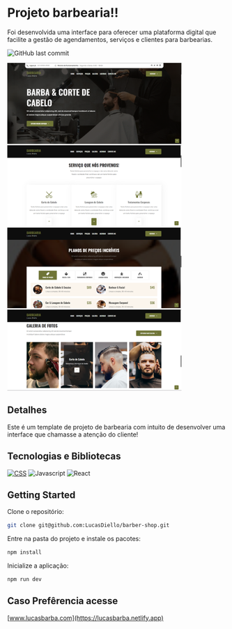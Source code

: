 # Projeto barbearia!!

Foi desenvolvida uma interface para oferecer uma plataforma digital que facilite a gestão de agendamentos, serviços e clientes para barbearias. 

![GitHub last commit](https://img.shields.io/github/last-commit/LucasDiello/barber-shop)
<div class="display:grid">
<img src="/src/assets/images/barber1.png" alt="drawing" width="400" />
<img src="/src/assets/images/barber2.png" alt="drawing" width="400" />
<img src="/src/assets/images/barber3.png" alt="drawing" width="400" />
<img src="/src/assets/images/barber4.png" alt="drawing" width="400" />
</div>

## Detalhes

Este é um template de projeto de barbearia com intuito de desenvolver uma interface que chamasse a atenção do cliente!

## Tecnologias e Bibliotecas

[![CSS](https://img.shields.io/badge/CSS-1572B6?style=for-the-badge&logo=css3&logoColor=fff)](#)
![Javascript](https://img.shields.io/badge/Javascript-F0DB4F?style=for-the-badge&labelColor=black&logo=javascript&logoColor=F0DB4F)
![React](https://img.shields.io/badge/-React-61DBFB?style=for-the-badge&labelColor=black&logo=react&logoColor=61DBFB)

## Getting Started

Clone o repositório:

```bash
git clone git@github.com:LucasDiello/barber-shop.git
```

Entre na pasta do projeto e instale os pacotes:

```bash
npm install
```

Inicialize a aplicação:

```bash
npm run dev
```

## Caso Prefêrencia acesse
[www.lucasbarba.com](https://lucasbarba.netlify.app)
